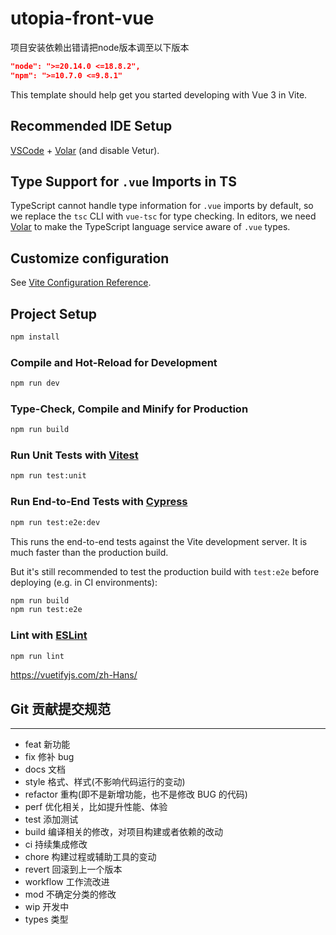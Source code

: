 # utopia-front-vue
项目安装依赖出错请把node版本调至以下版本
``` json
"node": ">=20.14.0 <=18.8.2",  
"npm": ">=10.7.0 <=9.8.1"
```
This template should help get you started developing with Vue 3 in Vite.

## Recommended IDE Setup

[VSCode](https://code.visualstudio.com/) + [Volar](https://marketplace.visualstudio.com/items?itemName=Vue.volar) (and disable Vetur).

## Type Support for `.vue` Imports in TS

TypeScript cannot handle type information for `.vue` imports by default, so we replace the `tsc` CLI with `vue-tsc` for type checking. In editors, we need [Volar](https://marketplace.visualstudio.com/items?itemName=Vue.volar) to make the TypeScript language service aware of `.vue` types.

## Customize configuration

See [Vite Configuration Reference](https://vitejs.dev/config/).

## Project Setup

```sh
npm install
```

### Compile and Hot-Reload for Development

```sh
npm run dev
```

### Type-Check, Compile and Minify for Production

```sh
npm run build
```

### Run Unit Tests with [Vitest](https://vitest.dev/)

```sh
npm run test:unit
```

### Run End-to-End Tests with [Cypress](https://www.cypress.io/)

```sh
npm run test:e2e:dev
```

This runs the end-to-end tests against the Vite development server.
It is much faster than the production build.

But it's still recommended to test the production build with `test:e2e` before deploying (e.g. in CI environments):

```sh
npm run build
npm run test:e2e
```

### Lint with [ESLint](https://eslint.org/)

```sh
npm run lint
```
https://vuetifyjs.com/zh-Hans/

## **Git 贡献提交规范**
***
* feat 新功能  
* fix 修补 bug  
* docs 文档  
* style 格式、样式(不影响代码运行的变动)  
* refactor 重构(即不是新增功能，也不是修改 BUG 的代码)  
* perf 优化相关，比如提升性能、体验  
* test 添加测试  
* build 编译相关的修改，对项目构建或者依赖的改动  
* ci 持续集成修改  
* chore 构建过程或辅助工具的变动  
* revert 回滚到上一个版本  
* workflow 工作流改进  
* mod 不确定分类的修改  
* wip 开发中  
* types 类型  
